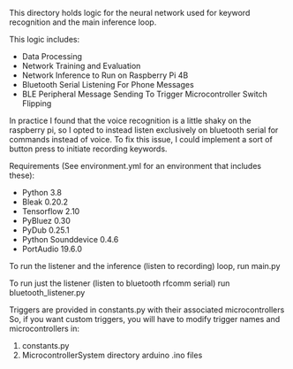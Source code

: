 This directory holds logic for the neural network
used for keyword recognition and the main inference loop.

This logic includes:

* Data Processing
* Network Training and Evaluation
* Network Inference to Run on Raspberry Pi 4B
* Bluetooth Serial Listening For Phone Messages
* BLE Peripheral Message Sending To Trigger Microcontroller Switch Flipping

In practice I found that the voice recognition is a little shaky on the raspberry pi,
so I opted to instead listen exclusively on bluetooth serial for commands instead of voice.
To fix this issue, I could implement a sort of button press to initiate recording keywords.

Requirements (See environment.yml for an environment that includes these):

- Python 3.8
- Bleak 0.20.2
- Tensorflow 2.10
- PyBluez 0.30
- PyDub 0.25.1
- Python Sounddevice 0.4.6
- PortAudio 19.6.0

To run the listener and the inference (listen to recording) loop, run main.py

To run just the listener (listen to bluetooth rfcomm serial) run bluetooth_listener.py

Triggers are provided in constants.py with their associated microcontrollers
So, if you want custom triggers, you will have to modify trigger names and microcontrollers in:
1) constants.py
2) MicrocontrollerSystem directory arduino .ino files
